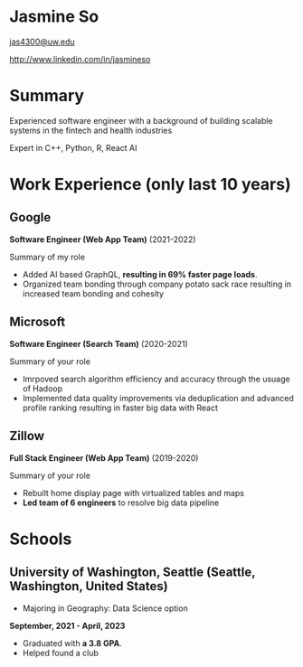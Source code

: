 # Jasmine So

jas4300@uw.edu 

http://www.linkedin.com/in/jasmineso

# Summary

Experienced software engineer with a background of building scalable systems in the fintech and health industries 

Expert in C++, Python, R, React AI

# Work Experience (only last 10 years)

## Google

**Software Engineer (Web App Team)** (2021-2022)

Summary of my role

- Added AI based GraphQL, **resulting in 69% faster page loads**.
- Organized team bonding through company potato sack race resulting in increased team bonding and cohesity 

## Microsoft 

**Software Engineer (Search Team)** (2020-2021)

Summary of your role

- Imrpoved search algorithm efficiency and accuracy through the usuage of Hadoop
- Implemented data quality improvements via deduplication and advanced profile ranking resulting in faster big data with React 

## Zillow 

**Full Stack Engineer (Web App Team)** (2019-2020)

Summary of your role

- Rebuilt home display page with virtualized tables and maps
- **Led team of 6 engineers** to resolve big data pipeline

# Schools 

## University of Washington, Seattle (Seattle, Washington, United States)
[University of Washington, Seattle]: https://www.washington.edu/

* Majoring in Geography: Data Science option

**September, 2021 - April, 2023**

- Graduated with **a 3.8 GPA**.
- Helped found a club

